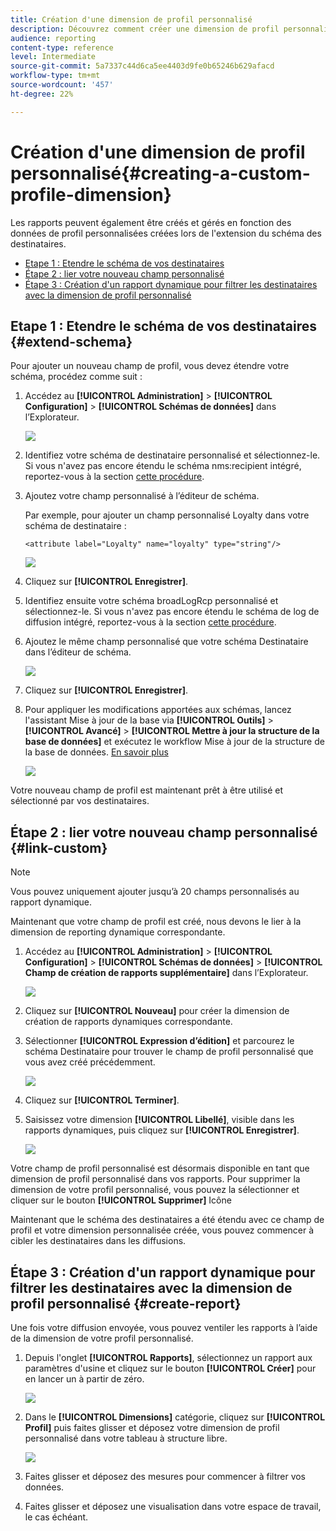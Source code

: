 ```yaml
---
title: Création d'une dimension de profil personnalisé
description: Découvrez comment créer une dimension de profil personnalisé à partir des données de profil personnalisé.
audience: reporting
content-type: reference
level: Intermediate
source-git-commit: 5a7337c44d6ca5ee4403d9fe0b65246b629afacd
workflow-type: tm+mt
source-wordcount: '457'
ht-degree: 22%

---
```


# Création d&#39;une dimension de profil personnalisé{#creating-a-custom-profile-dimension}

Les rapports peuvent également être créés et gérés en fonction des données de profil personnalisées créées lors de l&#39;extension du schéma des destinataires.

* [Etape 1 : Etendre le schéma de vos destinataires](##extend-schema)
* [Étape 2 : lier votre nouveau champ personnalisé](#link-custom)
* [Étape 3 : Création d&#39;un rapport dynamique pour filtrer les destinataires avec la dimension de profil personnalisé](#create-report)

## Etape 1 : Etendre le schéma de vos destinataires {#extend-schema}

Pour ajouter un nouveau champ de profil, vous devez étendre votre schéma, procédez comme suit :

1. Accédez au **[!UICONTROL Administration]** > **[!UICONTROL Configuration]** > **[!UICONTROL Schémas de données]** dans l’Explorateur.

   ![](assets/custom_field_1.png)

1. Identifiez votre schéma de destinataire personnalisé et sélectionnez-le. Si vous n&#39;avez pas encore étendu le schéma nms:recipient intégré, reportez-vous à la section [cette procédure](https://experienceleague.adobe.com/en/docs/campaign/campaign-v8/developer/shemas-forms/extend-schema).

1. Ajoutez votre champ personnalisé à l’éditeur de schéma.

   Par exemple, pour ajouter un champ personnalisé Loyalty dans votre schéma de destinataire :

   ```
   <attribute label="Loyalty" name="loyalty" type="string"/>
   ```

   ![](assets/custom_field_2.png)

1. Cliquez sur **[!UICONTROL Enregistrer]**.

1. Identifiez ensuite votre schéma broadLogRcp personnalisé et sélectionnez-le. Si vous n&#39;avez pas encore étendu le schéma de log de diffusion intégré, reportez-vous à la section [cette procédure](https://experienceleague.adobe.com/en/docs/campaign/campaign-v8/developer/shemas-forms/extend-schema).

1. Ajoutez le même champ personnalisé que votre schéma Destinataire dans l’éditeur de schéma.

   ![](assets/custom_field_3.png)

1. Cliquez sur **[!UICONTROL Enregistrer]**.

1. Pour appliquer les modifications apportées aux schémas, lancez l&#39;assistant Mise à jour de la base via **[!UICONTROL Outils]** > **[!UICONTROL Avancé]** > **[!UICONTROL Mettre à jour la structure de la base de données]** et exécutez le workflow Mise à jour de la structure de la base de données. [En savoir plus](https://experienceleague.adobe.com/en/docs/campaign/campaign-v8/developer/shemas-forms/update-database-structure)

   ![](assets/custom_field_4.png)

Votre nouveau champ de profil est maintenant prêt à être utilisé et sélectionné par vos destinataires.

## Étape 2 : lier votre nouveau champ personnalisé {#link-custom}

>[!NOTE]
>
> Vous pouvez uniquement ajouter jusqu’à 20 champs personnalisés au rapport dynamique.

Maintenant que votre champ de profil est créé, nous devons le lier à la dimension de reporting dynamique correspondante.

1. Accédez au **[!UICONTROL Administration]** > **[!UICONTROL Configuration]** > **[!UICONTROL Schémas de données]** > **[!UICONTROL Champ de création de rapports supplémentaire]** dans l’Explorateur.

   ![](assets/custom_field_5.png)

1. Cliquez sur **[!UICONTROL Nouveau]** pour créer la dimension de création de rapports dynamiques correspondante.

1. Sélectionner **[!UICONTROL Expression d’édition]** et parcourez le schéma Destinataire pour trouver le champ de profil personnalisé que vous avez créé précédemment.

   ![](assets/custom_field_6.png)

1. Cliquez sur **[!UICONTROL Terminer]**.

1. Saisissez votre dimension **[!UICONTROL Libellé]**, visible dans les rapports dynamiques, puis cliquez sur **[!UICONTROL Enregistrer]**.

   ![](assets/custom_field_7.png)

Votre champ de profil personnalisé est désormais disponible en tant que dimension de profil personnalisé dans vos rapports. Pour supprimer la dimension de votre profil personnalisé, vous pouvez la sélectionner et cliquer sur le bouton **[!UICONTROL Supprimer]** Icône

Maintenant que le schéma des destinataires a été étendu avec ce champ de profil et votre dimension personnalisée créée, vous pouvez commencer à cibler les destinataires dans les diffusions.

## Étape 3 : Création d&#39;un rapport dynamique pour filtrer les destinataires avec la dimension de profil personnalisé {#create-report}

Une fois votre diffusion envoyée, vous pouvez ventiler les rapports à l’aide de la dimension de votre profil personnalisé.

1. Depuis l&#39;onglet **[!UICONTROL Rapports]**, sélectionnez un rapport aux paramètres d&#39;usine et cliquez sur le bouton **[!UICONTROL Créer]** pour en lancer un à partir de zéro.

   ![](assets/custom_field_8.png)

1. Dans le **[!UICONTROL Dimensions]** catégorie, cliquez sur **[!UICONTROL Profil]** puis faites glisser et déposez votre dimension de profil personnalisé dans votre tableau à structure libre.

   ![](assets/custom_field_9.png)

1. Faites glisser et déposez des mesures pour commencer à filtrer vos données.

1. Faites glisser et déposez une visualisation dans votre espace de travail, le cas échéant.
